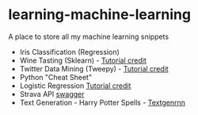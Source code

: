 # learning-machine-learning
A place to store all my machine learning snippets

- Iris Classification (Regression)
- Wine Tasting (Sklearn) - [Tutorial credit](https://elitedatascience.com/python-machine-learning-tutorial-scikit-learn)
- Twitter Data Mining (Tweepy) - [Tutorial credit](https://marcobonzanini.com/2015/03/02/mining-twitter-data-with-python-part-1/)
- Python "Cheat Sheet"
- Logistic Regression [Tutorial credit](https://beckernick.github.io/logistic-regression-from-scratch/)
- Strava API [swagger](https://developers.strava.com/docs/reference/)
- Text Generation - Harry Potter Spells - [Textgenrnn](https://github.com/minimaxir/textgenrnn)
